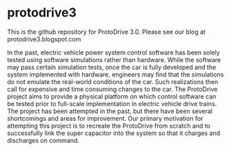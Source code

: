 # protodrive3

This is the github repository for ProtoDrive 3.0. Please see our blog at protodrive3.blogspot.com

In the past, electric vehicle power system control software has been solely tested using software simulations rather than hardware. While the software may pass certain simulation tests, once the car is fully developed and the system implemented with hardware, engineers may find that the simulations do not emulate the real-world conditions of the car. Such realizations then call for expensive and time consuming changes to the car. The ProtoDrive project aims to provide a physical platform on which control software can be tested prior to full-scale implementation in electric vehicle drive trains. The project has been attempted in the past, but there have been several shortcomings and areas for improvement. Our primary motivation for attempting this project is to recreate the ProtoDrive from scratch and to successfully link the super capacitor into the system so that it charges and discharges on command.
